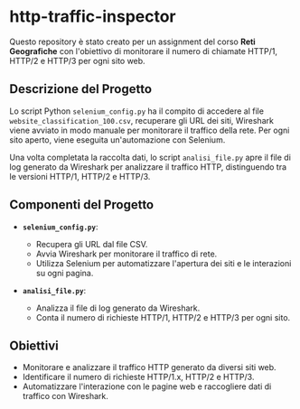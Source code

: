 # http-traffic-inspector

Questo repository è stato creato per un assignment del corso **Reti Geografiche** con l'obiettivo di monitorare il numero di chiamate HTTP/1, HTTP/2 e HTTP/3 per ogni sito web.

## Descrizione del Progetto

Lo script Python `selenium_config.py` ha il compito di accedere al file `website_classification_100.csv`, recuperare gli URL dei siti, Wireshark viene avviato in modo manuale per monitorare il traffico della rete. Per ogni sito aperto, viene eseguita un'automazione con Selenium. 

Una volta completata la raccolta dati, lo script `analisi_file.py` apre il file di log generato da Wireshark per analizzare il traffico HTTP, distinguendo tra le versioni HTTP/1, HTTP/2 e HTTP/3.

## Componenti del Progetto

- **`selenium_config.py`**: 
  - Recupera gli URL dal file CSV.
  - Avvia Wireshark per monitorare il traffico di rete.
  - Utilizza Selenium per automatizzare l'apertura dei siti e le interazioni su ogni pagina.

- **`analisi_file.py`**:
  - Analizza il file di log generato da Wireshark.
  - Conta il numero di richieste HTTP/1, HTTP/2 e HTTP/3 per ogni sito.

## Obiettivi

- Monitorare e analizzare il traffico HTTP generato da diversi siti web.
- Identificare il numero di richieste HTTP/1.x, HTTP/2 e HTTP/3.
- Automatizzare l'interazione con le pagine web e raccogliere dati di traffico con Wireshark.